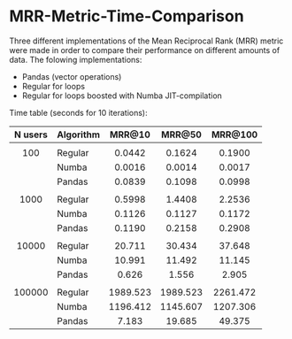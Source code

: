 # MRR-Metric-Time-Comparison

Three different implementations of the Mean Reciprocal Rank (MRR) metric were made in order to compare their performance on different amounts of data. The folowing implementations:
* Pandas (vector operations)
* Regular for loops
* Regular for loops boosted with Numba JIT-compilation

Time table (seconds for 10 iterations):

| N users | Algorithm | MRR@10 | MRR@50 | MRR@100 |
| :---: | --- | :---: | :---: | :---: |
| | | | |
| 100 | Regular | 0.0442 | 0.1624 | 0.1900 |
|     | Numba | 0.0016 | 0.0014 | 0.0017 |
|     | Pandas | 0.0839 | 0.1098 | 0.0998 |
| | | | | |
| 1000 | Regular | 0.5998| 1.4408 | 2.2536 |
|      | Numba | 0.1126 | 0.1127 | 0.1172 |
|      | Pandas | 0.1190 | 0.2158 | 0.2908 |
| | | | | |
| 10000 | Regular | 20.711 | 30.434 | 37.648 |
|       | Numba | 10.991 | 11.492 | 11.145 |
|       | Pandas | 0.626 | 1.556 | 2.905 |
| | | | | |
| 100000 | Regular | 1989.523 | 1989.523 | 2261.472 |
|        | Numba | 1196.412 | 1145.607 | 1207.306 |
|        | Pandas | 7.183 | 19.685 | 49.375 |
